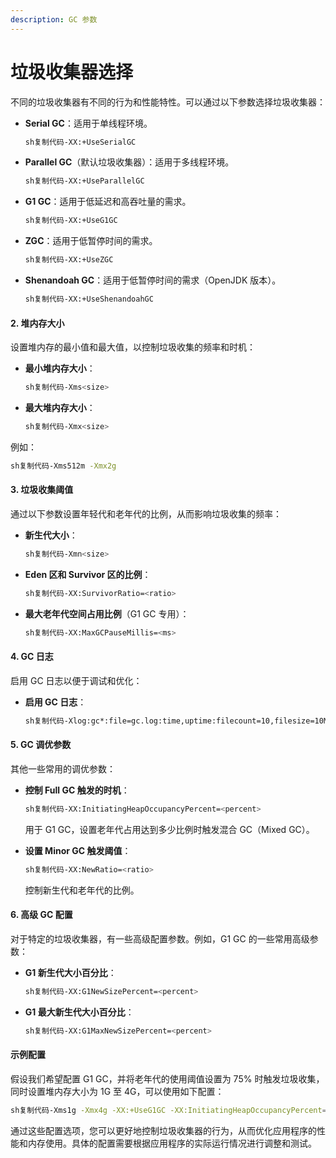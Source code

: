 ```yaml
---
description: GC 参数
---
```


# 垃圾收集器选择

不同的垃圾收集器有不同的行为和性能特性。可以通过以下参数选择垃圾收集器：

*   **Serial GC**：适用于单线程环境。

    ```sh
    sh复制代码-XX:+UseSerialGC
    ```
*   **Parallel GC**（默认垃圾收集器）：适用于多线程环境。

    ```sh
    sh复制代码-XX:+UseParallelGC
    ```
*   **G1 GC**：适用于低延迟和高吞吐量的需求。

    ```sh
    sh复制代码-XX:+UseG1GC
    ```
*   **ZGC**：适用于低暂停时间的需求。

    ```sh
    sh复制代码-XX:+UseZGC
    ```
*   **Shenandoah GC**：适用于低暂停时间的需求（OpenJDK 版本）。

    ```sh
    sh复制代码-XX:+UseShenandoahGC
    ```

#### 2. **堆内存大小**

设置堆内存的最小值和最大值，以控制垃圾收集的频率和时机：

*   **最小堆内存大小**：

    ```sh
    sh复制代码-Xms<size>
    ```
*   **最大堆内存大小**：

    ```sh
    sh复制代码-Xmx<size>
    ```

例如：

```sh
sh复制代码-Xms512m -Xmx2g
```

#### 3. **垃圾收集阈值**

通过以下参数设置年轻代和老年代的比例，从而影响垃圾收集的频率：

*   **新生代大小**：

    ```sh
    sh复制代码-Xmn<size>
    ```
*   **Eden 区和 Survivor 区的比例**：

    ```sh
    sh复制代码-XX:SurvivorRatio=<ratio>
    ```
*   **最大老年代空间占用比例**（G1 GC 专用）：

    ```sh
    sh复制代码-XX:MaxGCPauseMillis=<ms>
    ```

#### 4. **GC 日志**

启用 GC 日志以便于调试和优化：

*   **启用 GC 日志**：

    ```sh
    sh复制代码-Xlog:gc*:file=gc.log:time,uptime:filecount=10,filesize=10M
    ```

#### 5. **GC 调优参数**

其他一些常用的调优参数：

*   **控制 Full GC 触发的时机**：

    ```sh
    sh复制代码-XX:InitiatingHeapOccupancyPercent=<percent>
    ```

    用于 G1 GC，设置老年代占用达到多少比例时触发混合 GC（Mixed GC）。
*   **设置 Minor GC 触发阈值**：

    ```sh
    sh复制代码-XX:NewRatio=<ratio>
    ```

    控制新生代和老年代的比例。

#### 6. **高级 GC 配置**

对于特定的垃圾收集器，有一些高级配置参数。例如，G1 GC 的一些常用高级参数：

*   **G1 新生代大小百分比**：

    ```sh
    sh复制代码-XX:G1NewSizePercent=<percent>
    ```
*   **G1 最大新生代大小百分比**：

    ```sh
    sh复制代码-XX:G1MaxNewSizePercent=<percent>
    ```

#### 示例配置

假设我们希望配置 G1 GC，并将老年代的使用阈值设置为 75% 时触发垃圾收集，同时设置堆内存大小为 1G 至 4G，可以使用如下配置：

```sh
sh复制代码-Xms1g -Xmx4g -XX:+UseG1GC -XX:InitiatingHeapOccupancyPercent=75
```

通过这些配置选项，您可以更好地控制垃圾收集器的行为，从而优化应用程序的性能和内存使用。具体的配置需要根据应用程序的实际运行情况进行调整和测试。
